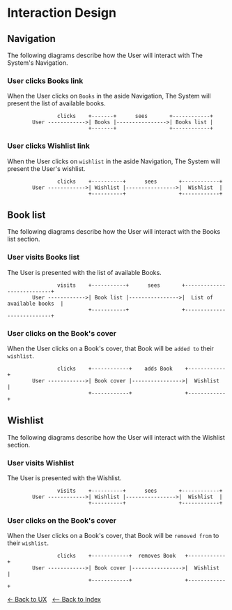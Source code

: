 # Interaction Design

## Navigation

The following diagrams describe how the User will interact with The System's Navigation.

### User clicks Books link

When the User clicks on `Books` in the aside Navigation, The System will present the list of available books.

```
                clicks    +-------+      sees       +------------+
        User ------------>| Books |---------------->| Books list |
                          +-------+                 +------------+
```

### User clicks Wishlist link

When the User clicks on `wishlist` in the aside Navigation, The System will present the User's wishlist.

```
                clicks    +----------+      sees       +------------+
        User ------------>| Wishlist |---------------->|  Wishlist  |
                          +----------+                 +------------+
```


## Book list

The following diagrams describe how the User will interact with the Books list section.

### User visits Books list

The User is presented with the list of available Books.

```
                visits    +-----------+      sees       +---------------------------+
        User ------------>| Book list |---------------->|  List of available books  |
                          +-----------+                 +---------------------------+
```

### User clicks on the Book's cover

When the User clicks on a Book's cover, that Book will be `added to` their `wishlist`.

```
                clicks    +------------+    adds Book    +------------+
        User ------------>| Book cover |---------------->|  Wishlist  |
                          +------------+                 +------------+
```

## Wishlist

The following diagrams describe how the User will interact with the Wishlist section.

### User visits Wishlist

The User is presented with the Wishlist.

```
                visits    +----------+      sees       +------------+
        User ------------>| Wishlist |---------------->|  Wishlist  |
                          +----------+                 +------------+
```

### User clicks on the Book's cover

When the User clicks on a Book's cover, that Book will be `removed from` to their `wishlist`.

```
                clicks    +------------+  removes Book   +------------+
        User ------------>| Book cover |---------------->|  Wishlist  |
                          +------------+                 +------------+
```

[<- Back to UX](../user.experience.md) &nbsp; [<-- Back to Index](../../README.md)